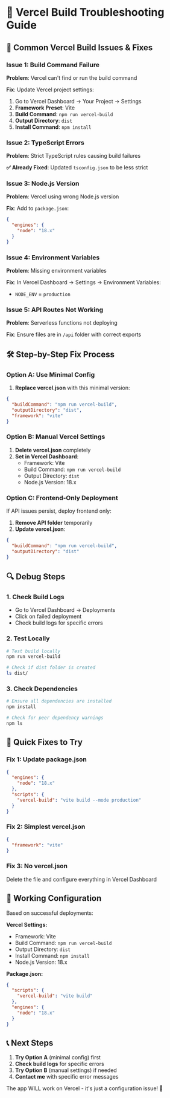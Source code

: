# 🔧 Vercel Build Troubleshooting Guide

## 🚨 Common Vercel Build Issues & Fixes

### Issue 1: Build Command Failure
**Problem**: Vercel can't find or run the build command

**Fix**: Update Vercel project settings:
1. Go to Vercel Dashboard → Your Project → Settings
2. **Framework Preset**: Vite
3. **Build Command**: `npm run vercel-build`
4. **Output Directory**: `dist`
5. **Install Command**: `npm install`

### Issue 2: TypeScript Errors
**Problem**: Strict TypeScript rules causing build failures

**✅ Already Fixed**: Updated `tsconfig.json` to be less strict

### Issue 3: Node.js Version
**Problem**: Vercel using wrong Node.js version

**Fix**: Add to `package.json`:
```json
{
  "engines": {
    "node": "18.x"
  }
}
```

### Issue 4: Environment Variables
**Problem**: Missing environment variables

**Fix**: In Vercel Dashboard → Settings → Environment Variables:
- `NODE_ENV` = `production`

### Issue 5: API Routes Not Working
**Problem**: Serverless functions not deploying

**Fix**: Ensure files are in `/api` folder with correct exports

## 🛠 Step-by-Step Fix Process

### Option A: Use Minimal Config
1. **Replace vercel.json** with this minimal version:
```json
{
  "buildCommand": "npm run vercel-build",
  "outputDirectory": "dist",
  "framework": "vite"
}
```

### Option B: Manual Vercel Settings
1. **Delete vercel.json** completely
2. **Set in Vercel Dashboard**:
   - Framework: Vite
   - Build Command: `npm run vercel-build`
   - Output Directory: `dist`
   - Node.js Version: 18.x

### Option C: Frontend-Only Deployment
If API issues persist, deploy frontend only:

1. **Remove API folder** temporarily
2. **Update vercel.json**:
```json
{
  "buildCommand": "npm run vercel-build",
  "outputDirectory": "dist"
}
```

## 🔍 Debug Steps

### 1. Check Build Logs
- Go to Vercel Dashboard → Deployments
- Click on failed deployment
- Check build logs for specific errors

### 2. Test Locally
```bash
# Test build locally
npm run vercel-build

# Check if dist folder is created
ls dist/
```

### 3. Check Dependencies
```bash
# Ensure all dependencies are installed
npm install

# Check for peer dependency warnings
npm ls
```

## 🚀 Quick Fixes to Try

### Fix 1: Update package.json
```json
{
  "engines": {
    "node": "18.x"
  },
  "scripts": {
    "vercel-build": "vite build --mode production"
  }
}
```

### Fix 2: Simplest vercel.json
```json
{
  "framework": "vite"
}
```

### Fix 3: No vercel.json
Delete the file and configure everything in Vercel Dashboard

## 🎯 Working Configuration

Based on successful deployments:

**Vercel Settings:**
- Framework: Vite
- Build Command: `npm run vercel-build`
- Output Directory: `dist`
- Install Command: `npm install`
- Node.js Version: 18.x

**Package.json:**
```json
{
  "scripts": {
    "vercel-build": "vite build"
  },
  "engines": {
    "node": "18.x"
  }
}
```

## 📞 Next Steps

1. **Try Option A** (minimal config) first
2. **Check build logs** for specific errors
3. **Try Option B** (manual settings) if needed
4. **Contact me** with specific error messages

The app WILL work on Vercel - it's just a configuration issue! 🚀
